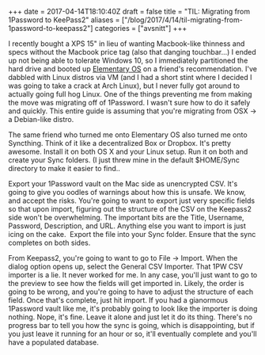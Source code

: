 +++
date = 2017-04-14T18:10:40Z
draft = false
title = "TIL: Migrating from 1Password to KeePass2"
aliases = ["/blog/2017/4/14/til-migrating-from-1password-to-keepass2"]
categories = ["avsnitt"]
+++


I recently bought a XPS 15" in lieu of wanting Macbook-like thinness and specs without the Macbook price tag (also that danging touchbar...) I ended up not being able to tolerate Windows 10, so I immediately partitioned the hard drive and booted up [Elementary OS](https://elementary.io/) on a friend's recommendation. I've dabbled with Linux distros via VM (and I had a short stint where I decided I was going to take a crack at Arch Linux), but I never fully got around to actually going full hog Linux.
One of the things preventing me from making the move was migrating off of 1Password. I wasn't sure how to do it safely and quickly.
This entire guide is assuming that you're migrating from OSX -&gt; a Debian-like distro.

The same friend who turned me onto Elementary OS also turned me onto Syncthing. Think of it like a decentralized Box or Dropbox. It's pretty awesome. Install it on both OS X and your Linux setup. Run it on both and create your Sync folders. (I just threw mine in the default $HOME/Sync directory to make it easier to find..

Export your 1Password vault on the Mac side as unencrypted CSV. It's going to give you oodles of warnings about how this is unsafe. We know, and accept the risks.
You're going to want to export just very specific fields so that upon import, figuring out the structure of the CSV on the Keepass2 side won't be overwhelming. The important bits are the Title, Username, Password, Description, and URL. Anything else you want to import is just icing on the cake.&nbsp;
Export the file into your Sync folder. Ensure that the sync completes on both sides.

From Keepass2, you're going to want to go to File -&gt; Import. When the dialog option opens up, select the General CSV Importer. That 1PW CSV importer is a lie. It never worked for me.
In any case, you'll just want to go to the preview to see how the fields will get imported in. Likely, the order is going to be wrong, and you're going to have to adjust the structure of each field. Once that's complete, just hit import.
If you had a gianormous 1Password vault like me, it's probably going to look like the importer is doing nothing. Nope, it's fine. Leave it alone and just let it do its thing. There's no progress bar to tell you how the sync is going, which is disappointing, but if you just leave it running for an hour or so, it'll eventually complete and you'll have a populated database.

